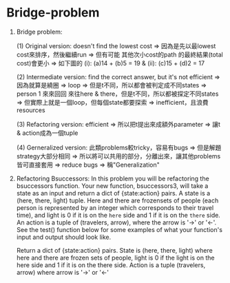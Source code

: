 # Bridge-problem

1. Bridge problem:

      (1) Original version: doesn't find the lowest cost
      => 因為是先以最lowest cost來排序，然後繼續run
      => 但有可能 其他次小cost的path 的最終結果(total cost)會更小
      => 如下圖的 (i): (a)14 + (b)5 = 19 & (ii): (c)15 + (d)2 = 17

      (2) Intermediate version: find the correct answer, but it's not efficient
      => 因為就算是繞圈 => loop => 但是t不同，所以都會被判定成不同states
      => person 1 來來回回 來往here & there，但是t不同，所以都被探定不同states
      => 但實際上就是一個loop，但每個state都要探索 => inefficient，且浪費resources

      (3) Refactoring version: efficient
      => 所以把t提出來成額外parameter
      => 讓t & action成為一個tuple

      (4) Gerneralized version: 此類problems較tricky，容易有bugs
      => 但是解題strategy大部分相同
      => 所以將可以共用的部分，分離出來，讓其他problems皆可直接套用
      => reduce bugs
      => 稱"Generalization"

2. Refactoring Bsuccessors: In this problem you will be refactoring the bsuccessors function. Your new function, bsuccessors3, will take a state as an input and return a dict of {state:action} pairs. A state is a (here, there, light) tuple. Here and there are frozensets of people (each person is represented by an integer which corresponds to their travel time), and light is 0 if it is on the `here` side and 1 if it is on the `there` side. An action is a tuple of (travelers, arrow), where the arrow is '->' or '<-'. See the test() function below for some examples of what your function's input and output should look like.
      
      Return a dict of {state:action} pairs. State is (here, there, light) where here and there are frozen sets of people, light is 0 if         the light is on the here side and 1 if it is on the there side. Action is a tuple (travelers, arrow) where arrow is '->' or '<-'

